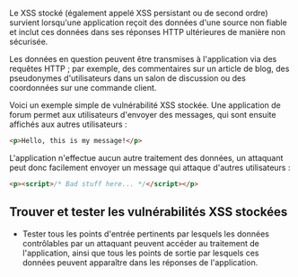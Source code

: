 Le XSS stocké (également appelé XSS persistant ou de second ordre) survient lorsqu'une application reçoit des données d'une source non fiable et inclut ces données dans ses réponses HTTP ultérieures de manière non sécurisée.

Les données en question peuvent être transmises à l'application via des requêtes HTTP ; par exemple, des commentaires sur un article de blog, des pseudonymes d'utilisateurs dans un salon de discussion ou des coordonnées sur une commande client.


Voici un exemple simple de vulnérabilité XSS stockée. Une application de forum permet aux utilisateurs d'envoyer des messages, qui sont ensuite affichés aux autres utilisateurs :

```html
<p>Hello, this is my message!</p>
```

L'application n'effectue aucun autre traitement des données, un attaquant peut donc facilement envoyer un message qui attaque d'autres utilisateurs :

```html
<p><script>/* Bad stuff here... */</script></p>
```

## Trouver et tester les vulnérabilités XSS stockées

- Tester tous les points d'entrée pertinents par lesquels les données contrôlables par un attaquant peuvent accéder au traitement de l'application, ainsi que tous les points de sortie par lesquels ces données peuvent apparaître dans les réponses de l'application.

